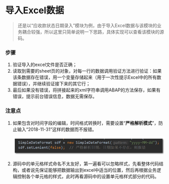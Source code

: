 # 导入Excel数据

> 还是以“应收款状态日期录入”模块为例，由于导入Excel数据与该模块的业务耦合较强，所以这里只简单说明一下思路，具体实现可以查看该模块的源码。



### 步骤

1. 验证导入的excel文件是否正确；
2. 读取到需要的sheet页的对象，对每一行的数据调用验证方法进行验证：如果该条数据存在错误，用一个变量存储起来（用于一次性提示Excel中的所有数据错误），并继续验证接下来的其它行；
3. 最后如果没有错误，将拼接起来的xml字符串调用ABAP的方法保存，如果有错误，提示前台错误信息，数据无需保存。



### 注意点

1. 如果包含对时间字段的编辑，时间格式转换时，需要设置“**严格解析模式**”，防止输入“2018-11-31”这样的数据而不报错。 

   ![pic-1](../images/importFromExcel-pic1.png)

2. 源码中的单元格样式命名不太友好，第一遍看可以忽略样式，先看整体代码结构，或者说先保证能够把数据输出到excel中适当的位置，然后再根据业务逻辑控制各个单元格的样式，此时再看源码中的设置单元格样式部分的代码。 

